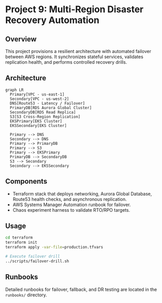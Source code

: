 # Project 9: Multi-Region Disaster Recovery Automation

## Overview
This project provisions a resilient architecture with automated failover between AWS regions. It synchronizes stateful services, validates replication health, and performs controlled recovery drills.

## Architecture
```mermaid
graph LR
  Primary[VPC - us-east-1]
  Secondary[VPC - us-west-2]
  DNS[Route53 - Latency / Failover]
  PrimaryDB[RDS Aurora Global Cluster]
  SecondaryDB[RDS Read Replica]
  S3[S3 Cross-Region Replication]
  EKSPrimary[EKS Cluster]
  EKSSecondary[EKS Cluster]

  Primary --> DNS
  Secondary --> DNS
  Primary --> PrimaryDB
  Primary --> S3
  Primary --> EKSPrimary
  PrimaryDB --> SecondaryDB
  S3 --> Secondary
  Secondary --> EKSSecondary
```

## Components
- Terraform stack that deploys networking, Aurora Global Database, Route53 health checks, and asynchronous replication.
- AWS Systems Manager Automation runbook for failover.
- Chaos experiment harness to validate RTO/RPO targets.

## Usage
```bash
cd terraform
terraform init
terraform apply -var-file=production.tfvars

# Execute failover drill
../scripts/failover-drill.sh
```

## Runbooks
Detailed runbooks for failover, fallback, and DR testing are located in the `runbooks/` directory.
